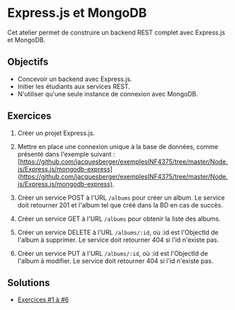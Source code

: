 Express.js et MongoDB
=====================

Cet atelier permet de construire un backend REST complet avec Express.js et
MongoDB.

Objectifs
---------

* Concevoir un backend avec Express.js.
* Initier les étudiants aux services REST.
* N'utiliser qu'une seule instance de connexion avec MongoDB.

Exercices
---------

1. Créer un projet Express.js.

2. Mettre en place une connexion unique à la base de données, comme présenté
   dans l'exemple suivant : [https://github.com/jacquesberger/exemplesINF4375/tree/master/Node.js/Express.js/mongodb-express](https://github.com/jacquesberger/exemplesINF4375/tree/master/Node.js/Express.js/mongodb-express).

3. Créer un service POST à l'URL `/albums` pour créer un album. Le service doit
   retourner 201 et l'album tel que créé dans la BD en cas de succès.

4. Créer un service GET à l'URL `/albums` pour obtenir la liste des albums.

5. Créer un service DELETE à l'URL `/albums/:id`, où :id est l'ObjectId de
   l'album à supprimer. Le service doit retourner 404 si l'id n'existe pas.

6. Créer un service PUT à l'URL `/albums/:id`, où :id est l'ObjectId de l'album
   à modifier. Le service doit retourner 404 si l'id n'existe pas.

Solutions
---------

* [Exercices #1 à #6](Solutions/)
